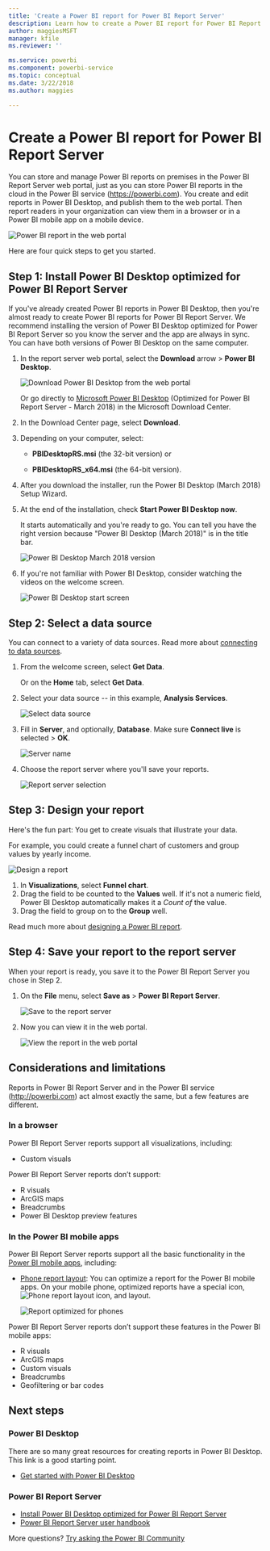 ```yaml
---
title: 'Create a Power BI report for Power BI Report Server'
description: Learn how to create a Power BI report for Power BI Report Server in a few simple steps.
author: maggiesMSFT
manager: kfile
ms.reviewer: ''

ms.service: powerbi
ms.component: powerbi-service
ms.topic: conceptual
ms.date: 3/22/2018
ms.author: maggies

---
```

# Create a Power BI report for Power BI Report Server
You can store and manage Power BI reports on premises in the Power BI Report Server web portal, just as you can store Power BI reports in the cloud in the Power BI service (https://powerbi.com). You create and edit reports in Power BI Desktop, and publish them to the web portal. Then report readers in your organization can view them in a browser or in a Power BI mobile app on a mobile device.

![Power BI report in the web portal](media/quickstart-create-powerbi-report/report-server-powerbi-report.png)

Here are four quick steps to get you started.

## Step 1: Install Power BI Desktop optimized for Power BI Report Server

If you've already created Power BI reports in Power BI Desktop, then you're almost ready to create Power BI reports for Power BI Report Server. We recommend installing the version of Power BI Desktop optimized for Power BI Report Server so you know the server and the app are always in sync. You can have both versions of Power BI Desktop on the same computer.

1. In the report server web portal, select the **Download** arrow > **Power BI Desktop**.

    ![Download Power BI Desktop from the web portal](media/quickstart-create-powerbi-report/report-server-download-web-portal.png)

    Or go directly to [Microsoft Power BI Desktop](https://www.microsoft.com/download/details.aspx?id=56723) (Optimized for Power BI Report Server - March 2018) in the Microsoft Download Center.

2. In the Download Center page, select **Download**.

3. Depending on your computer, select:

    - **PBIDesktopRS.msi** (the 32-bit version) or

    - **PBIDesktopRS_x64.msi** (the 64-bit version).

4. After you download the installer, run the Power BI Desktop (March 2018) Setup Wizard.

2. At the end of the installation, check **Start Power BI Desktop now**.
   
    It starts automatically and you're ready to go. You can tell you have the right version because "Power BI Desktop (March 2018)" is in the title bar.

    ![Power BI Desktop March 2018 version](media/quickstart-create-powerbi-report/report-server-desktop-march-2018.png)

3. If you're not familiar with Power BI Desktop, consider watching the videos on the welcome screen.
   
    ![Power BI Desktop start screen](media/quickstart-create-powerbi-report/report-server-powerbi-desktop-start.png)

## Step 2: Select a data source
You can connect to a variety of data sources. Read more about [connecting to data sources](connect-data-sources.md).

1. From the welcome screen, select **Get Data**.
   
    Or on the **Home** tab, select **Get Data**.
2. Select your data source -- in this example, **Analysis Services**.
   
    ![Select data source](media/quickstart-create-powerbi-report/report-server-get-data-ssas.png)
3. Fill in **Server**, and optionally, **Database**. Make sure **Connect live** is selected > **OK**.
   
    ![Server name](media/quickstart-create-powerbi-report/report-server-ssas-server-name.png)
4. Choose the report server where you'll save your reports.
   
    ![Report server selection](media/quickstart-create-powerbi-report/report-server-select-server.png)

## Step 3: Design your report
Here's the fun part: You get to create visuals that illustrate your data.

For example, you could create a funnel chart of customers and group values by yearly income.

![Design a report](media/quickstart-create-powerbi-report/report-server-create-funnel.png)

1. In **Visualizations**, select **Funnel chart**.
2. Drag the field to be counted to the **Values** well. If it's not a numeric field, Power BI Desktop automatically makes it a *Count of* the value.
3. Drag the field to group on to the **Group** well.

Read much more about [designing a Power BI report](../desktop-report-view.md).

## Step 4: Save your report to the report server
When your report is ready, you save it to the Power BI Report Server you chose in Step 2.

1. On the **File** menu, select **Save as** > **Power BI Report Server**.
   
    ![Save to the report server](media/quickstart-create-powerbi-report/report-server-save-as-powerbi-report-server.png)
2. Now you can view it in the web portal.
   
    ![View the report in the web portal](media/quickstart-create-powerbi-report/report-server-powerbi-report.png)

## Considerations and limitations
Reports in Power BI Report Server and in the Power BI service (http://powerbi.com) act almost exactly the same, but a few features are different.

### In a browser
Power BI Report Server reports support all visualizations, including:

* Custom visuals

Power BI Report Server reports don’t support:

* R visuals
* ArcGIS maps
* Breadcrumbs
* Power BI Desktop preview features

### In the Power BI mobile apps
Power BI Report Server reports support all the basic functionality in the [Power BI mobile apps](../mobile-apps-for-mobile-devices.md), including:

* [Phone report layout](../desktop-create-phone-report.md): You can optimize a report for the Power BI mobile apps. On your mobile phone, optimized reports have a special icon, ![Phone report layout icon](media/quickstart-create-powerbi-report/power-bi-rs-mobile-optimized-icon.png), and layout.
  
    ![Report optimized for phones](media/quickstart-create-powerbi-report/power-bi-rs-mobile-optimized-report.png)

Power BI Report Server reports don’t support these features in the Power BI mobile apps:

* R visuals
* ArcGIS maps
* Custom visuals
* Breadcrumbs
* Geofiltering or bar codes

## Next steps
### Power BI Desktop
There are so many great resources for creating reports in Power BI Desktop. This link is a good starting point.

* [Get started with Power BI Desktop](../desktop-getting-started.md)

### Power BI Report Server
* [Install Power BI Desktop optimized for Power BI Report Server](install-powerbi-desktop.md)  
* [Power BI Report Server user handbook](user-handbook-overview.md)  

More questions? [Try asking the Power BI Community](https://community.powerbi.com/)
